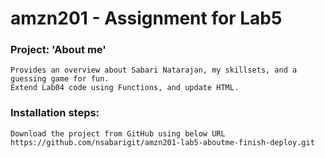# amzn201 - Assignment for Lab5

### Project: 'About me' 
    Provides an overview about Sabari Natarajan, my skillsets, and a guessing game for fun. 
    Extend Lab04 code using Functions, and update HTML.

### Installation steps:
    Download the project from GitHub using below URL 
    https://github.com/nsabarigit/amzn201-lab5-aboutme-finish-deploy.git